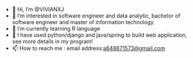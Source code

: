 - 👋 Hi, I’m @VIVIANXJ
- 👀 I’m interested in software engineer and data analytic, bachelor of software engineer and master of information technology 
- 🌱 I’m currently learning R language 
- 💞️ I have used python/django and java/spring to build web application, see more details in my program!
- 📫 How to reach me : email address:a648871573@gmail.com

<!---
VIVIANXJ/VIVIANXJ is a ✨ special ✨ repository because its `README.md` (this file) appears on your GitHub profile.
You can click the Preview link to take a look at your changes.
--->
